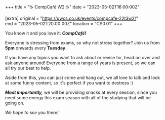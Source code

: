 +++
title = "☕ CompCafé W2 ☕"
date = "2023-05-02T16:00:00Z"

[extra]
original = "https://uwcs.co.uk/events/compcafe-22t3w2/"    
end = "2023-05-02T20:00:00Z"
location = "CS0.01"
+++

You know it and you love it: ***CompCafé!*** 

Everyone is stressing from exams, so why not stress together? Join us from **5pm** onwards every **Tuesday**. 

If you have any topics you want to ask about or revise for, head on over and ask anyone around! Everyone from a range of years is present, so we can all try our best to help.

Aside from this, you can just come and hang out, we all love to talk and look at some funny content, so it's perfect if you want to destress :)

***Most importantly,*** we will be providing snacks at every session, since you need some energy this exam season with all of the studying that will be going on. 

*We hope to see you there!*
